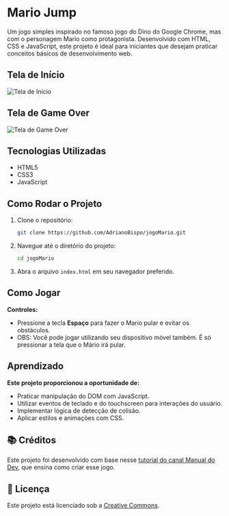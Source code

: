 # Mario Jump

Um jogo simples inspirado no famoso jogo do Dino do Google Chrome, mas com o personagem Mario como protagonista. Desenvolvido com HTML, CSS e JavaScript, este projeto é ideal para iniciantes que desejam praticar conceitos básicos de desenvolvimento web.

## Tela de Início
![Tela de Início](https://github.com/user-attachments/assets/7ad97591-a1a2-4483-929f-57491d3ac31e)

## Tela de Game Over
![Tela de Game Over](https://github.com/user-attachments/assets/6b673bac-a24f-472a-9d7d-3c93c91b1183)


## Tecnologias Utilizadas

- HTML5
- CSS3
- JavaScript

## Como Rodar o Projeto

1. Clone o repositório:
   ```bash
   git clone https://github.com/AdrianoBispo/jogoMario.git
   ```

2. Navegue até o diretório do projeto:
   ```bash
   cd jogoMario
   ```

3. Abra o arquivo `index.html` em seu navegador preferido.

## Como Jogar

**Controles:**
- Pressione a tecla **Espaço** para fazer o Mario pular e evitar os obstáculos.
- OBS: Você pode jogar utilizando seu dispositivo móvel também. É só pressionar a tela que o Mário irá pular.

## Aprendizado

**Este projeto proporcionou a oportunidade de:**
- Praticar manipulação do DOM com JavaScript.
- Utilizar eventos de teclado e do touchscreen para interações do usuário.
- Implementar lógica de detecção de colisão.
- Aplicar estilos e animações com CSS.

## 📚 Créditos

Este projeto foi desenvolvido com base nesse [tutorial do canal Manual do Dev](https://www.youtube.com/watch?v=r9buAwVBDhA), que ensina como criar esse jogo.

## 📄 Licença

Este projeto está licenciado sob a [Creative Commons](LICENSE).
